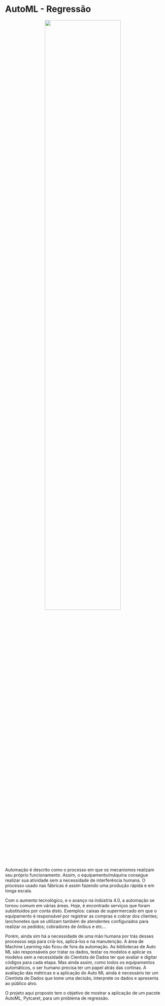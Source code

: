 # AutoML - Regressão

<center><img width="70%" src="https://img.freepik.com/free-vector/data-extraction-concept-illustration_114360-4766.jpg?w=1060&t=st=1670674513~exp=1670675113~hmac=cf5151ec7480787db7b8894ece73862f0da8d52cce671e70c4aef401e9e210cf"></center>

Automação é descrito como o processo em que os mecanismos realizam seu próprio funcionamento. Assim, o equipamento/máquina consegue realizar sua atividade sem a necessidade de interferência humana. O processo usado nas fábricas é assim fazendo uma produção rápida e em longa escala.

Com o aumento tecnológico, e o avanço na indústria 4.0, a automação se tornou comum em várias áreas. Hoje, é encontrado serviços que foram substituídos por conta disto. Exemplos: caixas de supermercado em que o equipamento é responsável por registrar as compras e cobrar dos clientes; lanchonetes que se utilizam também de atendentes configurados para realizar os pedidos; cobradores de ônibus e etc…

Porém, ainda sim há a necessidade de uma mão humana por trás desses processos seja para criá-los, aplicá-los e na manutenção. A área de Machine Learning não ficou de fora da automação. As bibliotecas de Auto ML são responsáveis por tratar os dados, testar os modelos e aplicar os modelos sem a necessidade do Cientista de Dados ter que avaliar e digitar códigos para cada etapa. Mas ainda assim, como todos os equipamentos automáticos, o ser humano precisa ter um papel atrás das cortinas. A avaliação das métricas e a aplicação do Auto ML ainda é necessário ter um Cientista de Dados que tome uma decisão, interprete os dados e apresenta ao público alvo. 

O projeto aqui proposto tem o objetivo de mostrar a aplicação de um pacote AutoML, Pytcaret, para um problema de regressão. 
